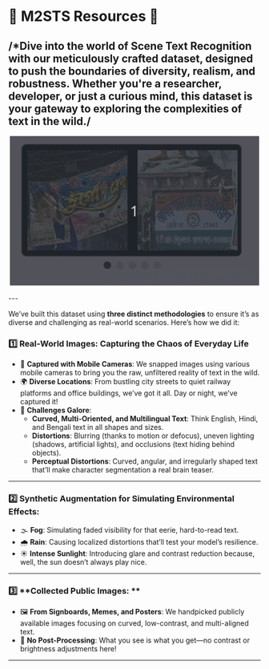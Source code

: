 # 🌟 M2STS Resources 🌟

/*Dive into the world of **Scene Text Recognition** with our meticulously crafted dataset, designed to push the boundaries of diversity, realism, and robustness. Whether you're a researcher, developer, or just a curious mind, this dataset is your gateway to exploring the complexities of text in the wild./
---
<p align="center">
   <img src="https://github.com/ISIScT-Dataset/ISIScT_Dataset/blob/main/4.gif" alt="Carousel GIF" />
</p>
---

We’ve built this dataset using **three distinct methodologies** to ensure it’s as diverse and challenging as real-world scenarios. Here’s how we did it:

### 1️⃣ **Real-World Images: Capturing the Chaos of Everyday Life**
- 📸 **Captured with Mobile Cameras**: We snapped images using various mobile cameras to bring you the raw, unfiltered reality of text in the wild.
- 🌍 **Diverse Locations**: From bustling city streets to quiet railway platforms and office buildings, we’ve got it all. Day or night, we’ve captured it!
- 🎨 **Challenges Galore**:
  - **Curved, Multi-Oriented, and Multilingual Text**: Think English, Hindi, and Bengali text in all shapes and sizes.
  - **Distortions**: Blurring (thanks to motion or defocus), uneven lighting (shadows, artificial lights), and occlusions (text hiding behind objects).
  - **Perceptual Distortions**: Curved, angular, and irregularly shaped text that’ll make character segmentation a real brain teaser.

---

### 2️⃣ **Synthetic Augmentation for Simulating Environmental Effects:**
- 🌫️ **Fog**: Simulating faded visibility for that eerie, hard-to-read text.
- 🌧️ **Rain**: Causing localized distortions that’ll test your model’s resilience.
- ☀️ **Intense Sunlight**: Introducing glare and contrast reduction because, well, the sun doesn’t always play nice.

---

### 3️⃣ **Collected Public Images: **
- 🖼️ **From Signboards, Memes, and Posters**: We handpicked publicly available images focusing on curved, low-contrast, and multi-aligned text.
- 🚫 **No Post-Processing**: What you see is what you get—no contrast or brightness adjustments here!

---


